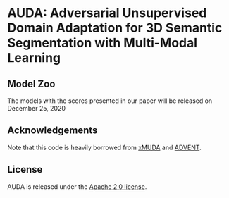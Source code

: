 # AUDA: Adversarial Unsupervised Domain Adaptation for 3D Semantic Segmentation with Multi-Modal Learning


## Model Zoo 
The models with the scores presented in our paper will be released on December 25, 2020

## Acknowledgements
Note that this code is heavily borrowed from [xMUDA](https://github.com/valeoai/xMUDA) and [ADVENT](https://github.com/valeoai/ADVENT).

## License
AUDA is released under the [Apache 2.0 license](./LICENSE).
